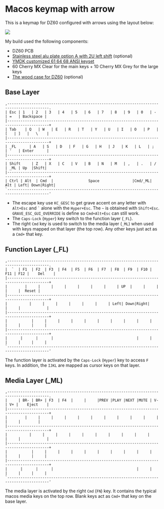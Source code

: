 # Macos keymap with arrow

This is a keymap for DZ60 configured with arrows using the layout below:

[![](https://poitr.us/mARFK9+)](http://www.keyboard-layout-editor.com/#/gists/07d924064c77c0ff43de6b8a9519f931)

My build used the following components:
* DZ60 PCB
* [Stainless steel alu plate option A with 2U left shift](https://www.aliexpress.com/item/Alu-plate-dz60-plate-for-DIY-mechanical-keyboard/32827595666.html) (optional)
* [YMDK customized 61 64 68 ANSI keyset](https://www.amazon.com/Customized-Keyset-Profile-Mechanical-Keyboard/dp/B0777LMKKK)
* 60 Cherry MX Clear for the main keys + 10 Cherry MX Grey for the large keys
* [The wood case for DZ60](https://www.aliexpress.com/item/GH60-Keyboard-Wood-Case-PCB-Board-Position-Plate-Satellite-Axis-And-Walnut-Wood-Wrist-Rest-For/32836566852.html) (optional)

## Base Layer

```
,-----------------------------------------------------------------------------------------.
| Esc | 1   | 2   | 3   | 4   | 5   | 6   | 7   | 8   | 9   | 0   | -   | =   | Backspace |
|-----------------------------------------------------------------------------------------+
| Tab    | Q   | W   | E   | R   | T   | Y   | U   | I   | O   | P   | [   | ]   |   \    |
|-----------------------------------------------------------------------------------------+
| _FL      | A   | S   | D   | F   | G   | H   | J   | K   | L   | ;   | '   | Enter      |
|-----------------------------------------------------------------------------------------+
| Shift     | Z   | X   | C   | V   | B   | N   | M   | ,   | .   | /   | _ML | Up  |Shift|
|-----------------------------------------------------------------------------------------+
| Ctrl | Alt  | Cmd  |                Space               |Cmd/_ML| Alt | Left| Down|Right|
`-----------------------------------------------------------------------------------------'
```

* The escape key use `KC_GESC` to get grave accent on any letter with ``Alt+Esc`` and `` ` `` alone with the ``Hyper+Esc``. The `~` is obtained with `Shift+Esc`. `GRAVE_ESC_GUI_OVERRIDE` is define so `Cmd+Alt+Esc` can still work.
* The `Caps-Lock` (`Hyper`) key switch to the function layer (`_FL`).
* The right `Cmd` key is used to switch to the media layer (`_ML`) when used with keys mapped on that layer (the top row). Any other keys just act as a `Cmd+` that key.

## Function Layer (_FL)

```
,-----------------------------------------------------------------------------------------.
|  `  | F1  | F2  | F3  | F4  | F5  | F6  | F7  | F8  | F9  | F10 | F11 | F12 |    Del    |
|-----------------------------------------------------------------------------------------+
|        |     |     |     |     |     |     |     | UP  |     |     |     |     |  Reset |
|-----------------------------------------------------------------------------------------+
|          |     |     |     |     |     |     | Left| Down|Right|     |     |            |
|-----------------------------------------------------------------------------------------+
|           |     |     |     |     |     |     |     |     |     |     |     |     |     |
|-----------------------------------------------------------------------------------------+
|      |      |      |                                      |     |     |     |     |     |
`-----------------------------------------------------------------------------------------'
```

The function layer is activated by the `Caps-Lock` (`Hyper`) key to access `F` keys. In addition, the `IJKL` are mapped as cursor keys on that layer.

## Media Layer (_ML)

```
,-----------------------------------------------------------------------------------------.
|     | BR- | BR+ | F3  | F4  |     |     |PREV |PLAY |NEXT |MUTE | V- | V+ |    Eject    |
|-----------------------------------------------------------------------------------------+
|        |     |     |     |     |     |     |     |     |     |     |     |     |        |
|-----------------------------------------------------------------------------------------+
|          |     |     |     |     |     |     |     |     |     |     |     |            |
|-----------------------------------------------------------------------------------------+
|           |     |     |     |     |     |     |     |     |     |     |     |     |     |
|-----------------------------------------------------------------------------------------+
|      |      |      |                                      |     |     |     |     |     |
`-----------------------------------------------------------------------------------------'
```

The media layer is activated by the right `Cmd` (`FN`) key. It contains the typical macos media keys on the top row. Blank keys act as `Cmd+` that key on the base layer.


